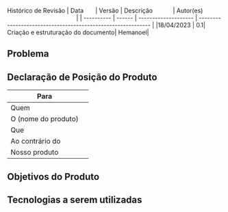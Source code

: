 Histórico de Revisão
| Data       | Versão | Descrição            | Autor(es)                                                    |
| ---------- | ------ | -------------------- | ------------------------------------------------------------ |
|18/04/2023 | 0.1| Criação e estruturação do documento| Hemanoel|

## Problema
## Declaração de Posição do Produto



| Para           |                                       |
| -------------- | ----------------------------------------------------- |
| Quem           ||
| O (nome do produto)    ||
| Que            ||
| Ao contrário do |  |
| Nosso produto  |  |



## Objetivos do Produto

## Tecnologias a serem utilizadas
